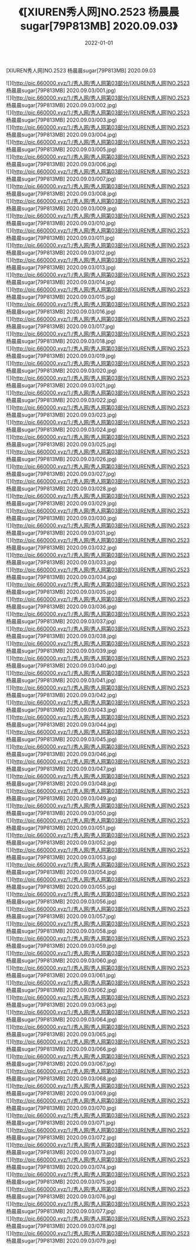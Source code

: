 ﻿---
layout: post
title:  《[XIUREN秀人网]NO.2523 杨晨晨sugar[79P813MB] 2020.09.03》
date:   2022-01-01
img: http://pic.660000.xyz/1:/秀人网/秀人网第03部分/[XIUREN秀人网]NO.2523 杨晨晨sugar[79P813MB] 2020.09.03/000.jpg
categories: [美女, 清纯, 唯美]
---

[XIUREN秀人网]NO.2523 杨晨晨sugar[79P813MB] 2020.09.03

 ![](http://pic.660000.xyz/1:/秀人网/秀人网第03部分/[XIUREN秀人网]NO.2523 杨晨晨sugar[79P813MB] 2020.09.03/001.jpg) <br>![](http://pic.660000.xyz/1:/秀人网/秀人网第03部分/[XIUREN秀人网]NO.2523 杨晨晨sugar[79P813MB] 2020.09.03/002.jpg) <br>![](http://pic.660000.xyz/1:/秀人网/秀人网第03部分/[XIUREN秀人网]NO.2523 杨晨晨sugar[79P813MB] 2020.09.03/003.jpg) <br>![](http://pic.660000.xyz/1:/秀人网/秀人网第03部分/[XIUREN秀人网]NO.2523 杨晨晨sugar[79P813MB] 2020.09.03/004.jpg) <br>![](http://pic.660000.xyz/1:/秀人网/秀人网第03部分/[XIUREN秀人网]NO.2523 杨晨晨sugar[79P813MB] 2020.09.03/005.jpg) <br>![](http://pic.660000.xyz/1:/秀人网/秀人网第03部分/[XIUREN秀人网]NO.2523 杨晨晨sugar[79P813MB] 2020.09.03/006.jpg) <br>![](http://pic.660000.xyz/1:/秀人网/秀人网第03部分/[XIUREN秀人网]NO.2523 杨晨晨sugar[79P813MB] 2020.09.03/007.jpg) <br>![](http://pic.660000.xyz/1:/秀人网/秀人网第03部分/[XIUREN秀人网]NO.2523 杨晨晨sugar[79P813MB] 2020.09.03/008.jpg) <br>![](http://pic.660000.xyz/1:/秀人网/秀人网第03部分/[XIUREN秀人网]NO.2523 杨晨晨sugar[79P813MB] 2020.09.03/009.jpg) <br>![](http://pic.660000.xyz/1:/秀人网/秀人网第03部分/[XIUREN秀人网]NO.2523 杨晨晨sugar[79P813MB] 2020.09.03/010.jpg) <br>![](http://pic.660000.xyz/1:/秀人网/秀人网第03部分/[XIUREN秀人网]NO.2523 杨晨晨sugar[79P813MB] 2020.09.03/011.jpg) <br>![](http://pic.660000.xyz/1:/秀人网/秀人网第03部分/[XIUREN秀人网]NO.2523 杨晨晨sugar[79P813MB] 2020.09.03/012.jpg) <br>![](http://pic.660000.xyz/1:/秀人网/秀人网第03部分/[XIUREN秀人网]NO.2523 杨晨晨sugar[79P813MB] 2020.09.03/013.jpg) <br>![](http://pic.660000.xyz/1:/秀人网/秀人网第03部分/[XIUREN秀人网]NO.2523 杨晨晨sugar[79P813MB] 2020.09.03/014.jpg) <br>![](http://pic.660000.xyz/1:/秀人网/秀人网第03部分/[XIUREN秀人网]NO.2523 杨晨晨sugar[79P813MB] 2020.09.03/015.jpg) <br>![](http://pic.660000.xyz/1:/秀人网/秀人网第03部分/[XIUREN秀人网]NO.2523 杨晨晨sugar[79P813MB] 2020.09.03/016.jpg) <br>![](http://pic.660000.xyz/1:/秀人网/秀人网第03部分/[XIUREN秀人网]NO.2523 杨晨晨sugar[79P813MB] 2020.09.03/017.jpg) <br>![](http://pic.660000.xyz/1:/秀人网/秀人网第03部分/[XIUREN秀人网]NO.2523 杨晨晨sugar[79P813MB] 2020.09.03/018.jpg) <br>![](http://pic.660000.xyz/1:/秀人网/秀人网第03部分/[XIUREN秀人网]NO.2523 杨晨晨sugar[79P813MB] 2020.09.03/019.jpg) <br>![](http://pic.660000.xyz/1:/秀人网/秀人网第03部分/[XIUREN秀人网]NO.2523 杨晨晨sugar[79P813MB] 2020.09.03/020.jpg) <br>![](http://pic.660000.xyz/1:/秀人网/秀人网第03部分/[XIUREN秀人网]NO.2523 杨晨晨sugar[79P813MB] 2020.09.03/021.jpg) <br>![](http://pic.660000.xyz/1:/秀人网/秀人网第03部分/[XIUREN秀人网]NO.2523 杨晨晨sugar[79P813MB] 2020.09.03/022.jpg) <br>![](http://pic.660000.xyz/1:/秀人网/秀人网第03部分/[XIUREN秀人网]NO.2523 杨晨晨sugar[79P813MB] 2020.09.03/023.jpg) <br>![](http://pic.660000.xyz/1:/秀人网/秀人网第03部分/[XIUREN秀人网]NO.2523 杨晨晨sugar[79P813MB] 2020.09.03/024.jpg) <br>![](http://pic.660000.xyz/1:/秀人网/秀人网第03部分/[XIUREN秀人网]NO.2523 杨晨晨sugar[79P813MB] 2020.09.03/025.jpg) <br>![](http://pic.660000.xyz/1:/秀人网/秀人网第03部分/[XIUREN秀人网]NO.2523 杨晨晨sugar[79P813MB] 2020.09.03/026.jpg) <br>![](http://pic.660000.xyz/1:/秀人网/秀人网第03部分/[XIUREN秀人网]NO.2523 杨晨晨sugar[79P813MB] 2020.09.03/027.jpg) <br>![](http://pic.660000.xyz/1:/秀人网/秀人网第03部分/[XIUREN秀人网]NO.2523 杨晨晨sugar[79P813MB] 2020.09.03/028.jpg) <br>![](http://pic.660000.xyz/1:/秀人网/秀人网第03部分/[XIUREN秀人网]NO.2523 杨晨晨sugar[79P813MB] 2020.09.03/029.jpg) <br>![](http://pic.660000.xyz/1:/秀人网/秀人网第03部分/[XIUREN秀人网]NO.2523 杨晨晨sugar[79P813MB] 2020.09.03/030.jpg) <br>![](http://pic.660000.xyz/1:/秀人网/秀人网第03部分/[XIUREN秀人网]NO.2523 杨晨晨sugar[79P813MB] 2020.09.03/031.jpg) <br>![](http://pic.660000.xyz/1:/秀人网/秀人网第03部分/[XIUREN秀人网]NO.2523 杨晨晨sugar[79P813MB] 2020.09.03/032.jpg) <br>![](http://pic.660000.xyz/1:/秀人网/秀人网第03部分/[XIUREN秀人网]NO.2523 杨晨晨sugar[79P813MB] 2020.09.03/033.jpg) <br>![](http://pic.660000.xyz/1:/秀人网/秀人网第03部分/[XIUREN秀人网]NO.2523 杨晨晨sugar[79P813MB] 2020.09.03/034.jpg) <br>![](http://pic.660000.xyz/1:/秀人网/秀人网第03部分/[XIUREN秀人网]NO.2523 杨晨晨sugar[79P813MB] 2020.09.03/035.jpg) <br>![](http://pic.660000.xyz/1:/秀人网/秀人网第03部分/[XIUREN秀人网]NO.2523 杨晨晨sugar[79P813MB] 2020.09.03/036.jpg) <br>![](http://pic.660000.xyz/1:/秀人网/秀人网第03部分/[XIUREN秀人网]NO.2523 杨晨晨sugar[79P813MB] 2020.09.03/037.jpg) <br>![](http://pic.660000.xyz/1:/秀人网/秀人网第03部分/[XIUREN秀人网]NO.2523 杨晨晨sugar[79P813MB] 2020.09.03/038.jpg) <br>![](http://pic.660000.xyz/1:/秀人网/秀人网第03部分/[XIUREN秀人网]NO.2523 杨晨晨sugar[79P813MB] 2020.09.03/039.jpg) <br>![](http://pic.660000.xyz/1:/秀人网/秀人网第03部分/[XIUREN秀人网]NO.2523 杨晨晨sugar[79P813MB] 2020.09.03/040.jpg) <br>![](http://pic.660000.xyz/1:/秀人网/秀人网第03部分/[XIUREN秀人网]NO.2523 杨晨晨sugar[79P813MB] 2020.09.03/041.jpg) <br>![](http://pic.660000.xyz/1:/秀人网/秀人网第03部分/[XIUREN秀人网]NO.2523 杨晨晨sugar[79P813MB] 2020.09.03/042.jpg) <br>![](http://pic.660000.xyz/1:/秀人网/秀人网第03部分/[XIUREN秀人网]NO.2523 杨晨晨sugar[79P813MB] 2020.09.03/043.jpg) <br>![](http://pic.660000.xyz/1:/秀人网/秀人网第03部分/[XIUREN秀人网]NO.2523 杨晨晨sugar[79P813MB] 2020.09.03/044.jpg) <br>![](http://pic.660000.xyz/1:/秀人网/秀人网第03部分/[XIUREN秀人网]NO.2523 杨晨晨sugar[79P813MB] 2020.09.03/045.jpg) <br>![](http://pic.660000.xyz/1:/秀人网/秀人网第03部分/[XIUREN秀人网]NO.2523 杨晨晨sugar[79P813MB] 2020.09.03/046.jpg) <br>![](http://pic.660000.xyz/1:/秀人网/秀人网第03部分/[XIUREN秀人网]NO.2523 杨晨晨sugar[79P813MB] 2020.09.03/047.jpg) <br>![](http://pic.660000.xyz/1:/秀人网/秀人网第03部分/[XIUREN秀人网]NO.2523 杨晨晨sugar[79P813MB] 2020.09.03/048.jpg) <br>![](http://pic.660000.xyz/1:/秀人网/秀人网第03部分/[XIUREN秀人网]NO.2523 杨晨晨sugar[79P813MB] 2020.09.03/049.jpg) <br>![](http://pic.660000.xyz/1:/秀人网/秀人网第03部分/[XIUREN秀人网]NO.2523 杨晨晨sugar[79P813MB] 2020.09.03/050.jpg) <br>![](http://pic.660000.xyz/1:/秀人网/秀人网第03部分/[XIUREN秀人网]NO.2523 杨晨晨sugar[79P813MB] 2020.09.03/051.jpg) <br>![](http://pic.660000.xyz/1:/秀人网/秀人网第03部分/[XIUREN秀人网]NO.2523 杨晨晨sugar[79P813MB] 2020.09.03/052.jpg) <br>![](http://pic.660000.xyz/1:/秀人网/秀人网第03部分/[XIUREN秀人网]NO.2523 杨晨晨sugar[79P813MB] 2020.09.03/053.jpg) <br>![](http://pic.660000.xyz/1:/秀人网/秀人网第03部分/[XIUREN秀人网]NO.2523 杨晨晨sugar[79P813MB] 2020.09.03/054.jpg) <br>![](http://pic.660000.xyz/1:/秀人网/秀人网第03部分/[XIUREN秀人网]NO.2523 杨晨晨sugar[79P813MB] 2020.09.03/055.jpg) <br>![](http://pic.660000.xyz/1:/秀人网/秀人网第03部分/[XIUREN秀人网]NO.2523 杨晨晨sugar[79P813MB] 2020.09.03/056.jpg) <br>![](http://pic.660000.xyz/1:/秀人网/秀人网第03部分/[XIUREN秀人网]NO.2523 杨晨晨sugar[79P813MB] 2020.09.03/057.jpg) <br>![](http://pic.660000.xyz/1:/秀人网/秀人网第03部分/[XIUREN秀人网]NO.2523 杨晨晨sugar[79P813MB] 2020.09.03/058.jpg) <br>![](http://pic.660000.xyz/1:/秀人网/秀人网第03部分/[XIUREN秀人网]NO.2523 杨晨晨sugar[79P813MB] 2020.09.03/059.jpg) <br>![](http://pic.660000.xyz/1:/秀人网/秀人网第03部分/[XIUREN秀人网]NO.2523 杨晨晨sugar[79P813MB] 2020.09.03/060.jpg) <br>![](http://pic.660000.xyz/1:/秀人网/秀人网第03部分/[XIUREN秀人网]NO.2523 杨晨晨sugar[79P813MB] 2020.09.03/061.jpg) <br>![](http://pic.660000.xyz/1:/秀人网/秀人网第03部分/[XIUREN秀人网]NO.2523 杨晨晨sugar[79P813MB] 2020.09.03/062.jpg) <br>![](http://pic.660000.xyz/1:/秀人网/秀人网第03部分/[XIUREN秀人网]NO.2523 杨晨晨sugar[79P813MB] 2020.09.03/063.jpg) <br>![](http://pic.660000.xyz/1:/秀人网/秀人网第03部分/[XIUREN秀人网]NO.2523 杨晨晨sugar[79P813MB] 2020.09.03/064.jpg) <br>![](http://pic.660000.xyz/1:/秀人网/秀人网第03部分/[XIUREN秀人网]NO.2523 杨晨晨sugar[79P813MB] 2020.09.03/065.jpg) <br>![](http://pic.660000.xyz/1:/秀人网/秀人网第03部分/[XIUREN秀人网]NO.2523 杨晨晨sugar[79P813MB] 2020.09.03/066.jpg) <br>![](http://pic.660000.xyz/1:/秀人网/秀人网第03部分/[XIUREN秀人网]NO.2523 杨晨晨sugar[79P813MB] 2020.09.03/067.jpg) <br>![](http://pic.660000.xyz/1:/秀人网/秀人网第03部分/[XIUREN秀人网]NO.2523 杨晨晨sugar[79P813MB] 2020.09.03/068.jpg) <br>![](http://pic.660000.xyz/1:/秀人网/秀人网第03部分/[XIUREN秀人网]NO.2523 杨晨晨sugar[79P813MB] 2020.09.03/069.jpg) <br>![](http://pic.660000.xyz/1:/秀人网/秀人网第03部分/[XIUREN秀人网]NO.2523 杨晨晨sugar[79P813MB] 2020.09.03/070.jpg) <br>![](http://pic.660000.xyz/1:/秀人网/秀人网第03部分/[XIUREN秀人网]NO.2523 杨晨晨sugar[79P813MB] 2020.09.03/071.jpg) <br>![](http://pic.660000.xyz/1:/秀人网/秀人网第03部分/[XIUREN秀人网]NO.2523 杨晨晨sugar[79P813MB] 2020.09.03/072.jpg) <br>![](http://pic.660000.xyz/1:/秀人网/秀人网第03部分/[XIUREN秀人网]NO.2523 杨晨晨sugar[79P813MB] 2020.09.03/073.jpg) <br>![](http://pic.660000.xyz/1:/秀人网/秀人网第03部分/[XIUREN秀人网]NO.2523 杨晨晨sugar[79P813MB] 2020.09.03/074.jpg) <br>![](http://pic.660000.xyz/1:/秀人网/秀人网第03部分/[XIUREN秀人网]NO.2523 杨晨晨sugar[79P813MB] 2020.09.03/075.jpg) <br>![](http://pic.660000.xyz/1:/秀人网/秀人网第03部分/[XIUREN秀人网]NO.2523 杨晨晨sugar[79P813MB] 2020.09.03/076.jpg) <br>![](http://pic.660000.xyz/1:/秀人网/秀人网第03部分/[XIUREN秀人网]NO.2523 杨晨晨sugar[79P813MB] 2020.09.03/077.jpg) <br>![](http://pic.660000.xyz/1:/秀人网/秀人网第03部分/[XIUREN秀人网]NO.2523 杨晨晨sugar[79P813MB] 2020.09.03/078.jpg) <br>![](http://pic.660000.xyz/1:/秀人网/秀人网第03部分/[XIUREN秀人网]NO.2523 杨晨晨sugar[79P813MB] 2020.09.03/079.jpg) <br>